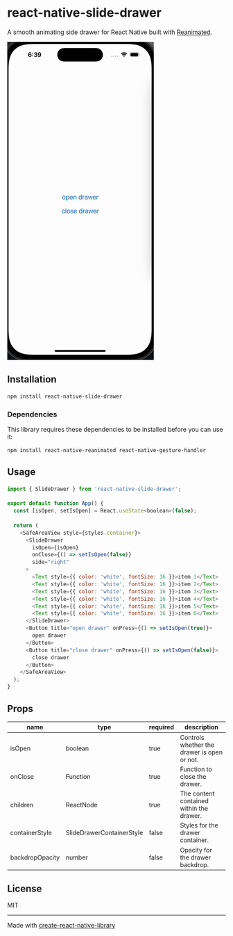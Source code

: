 # react-native-slide-drawer

A smooth animating side drawer for React Native built with [Reanimated](https://docs.swmansion.com/react-native-reanimated/).

<img src='assets/drawer-demo.gif' />

## Installation

```sh
npm install react-native-slide-drawer
```

### Dependencies
This library requires these dependencies to be installed before you can use it:
```sh
npm install react-native-reanimated react-native-gesture-handler
```

## Usage

```js
import { SlideDrawer } from 'react-native-slide-drawer';

export default function App() {
  const [isOpen, setIsOpen] = React.useState<boolean>(false);
  
  return (
    <SafeAreaView style={styles.container}>
      <SlideDrawer
        isOpen={isOpen}
        onClose={() => setIsOpen(false)}
        side="right"
      >
        <Text style={{ color: 'white', fontSize: 16 }}>item 1</Text>
        <Text style={{ color: 'white', fontSize: 16 }}>item 2</Text>
        <Text style={{ color: 'white', fontSize: 16 }}>item 3</Text>
        <Text style={{ color: 'white', fontSize: 16 }}>item 4</Text>
        <Text style={{ color: 'white', fontSize: 16 }}>item 5</Text>
        <Text style={{ color: 'white', fontSize: 16 }}>item 6</Text>
      </SlideDrawer>
      <Button title="open drawer" onPress={() => setIsOpen(true)}>
        open drawer
      </Button>
      <Button title="close drawer" onPress={() => setIsOpen(false)}>
        close drawer
      </Button>
    </SafeAreaView>
  );
}
```

## Props
| name            | type                      | required | description                                 |
| --------------- | ------------------------- | -------- | ------------------------------------------- |
| isOpen          | boolean                   | true     | Controls whether the drawer is open or not. |
| onClose         | Function                  | true     | Function to close the drawer.               |
| children        | ReactNode                 | true     | The content contained within the drawer.    |
| containerStyle  | SlideDrawerContainerStyle | false    | Styles for the drawer container.            |
| backdropOpacity | number                    | false    | Opacity for the drawer backdrop.            |

## License

MIT

---

Made with [create-react-native-library](https://github.com/callstack/react-native-builder-bob)
